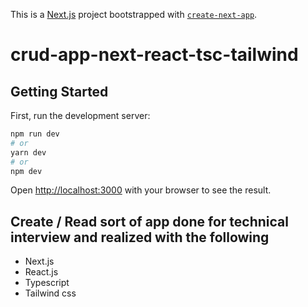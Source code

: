 This is a [Next.js](https://nextjs.org/) project bootstrapped with [`create-next-app`](https://github.com/vercel/next.js/tree/canary/packages/create-next-app).

# crud-app-next-react-tsc-tailwind

## Getting Started

First, run the development server:

```bash
npm run dev
# or
yarn dev
# or
npm dev
```

Open [http://localhost:3000](http://localhost:3000) with your browser to see the result.

## Create / Read sort of app done for technical interview and realized with the following

- Next.js
- React.js
- Typescript
- Tailwind css

